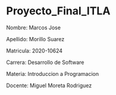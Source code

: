 # Proyecto_Final_ITLA
Nombre: Marcos Jose

Apellido: Morillo Suarez

Matricula: 2020-10624

Carrera: Desarrollo de Software

Materia: Introduccion a Programacion

Docente: Miguel Moreta Rodriguez
